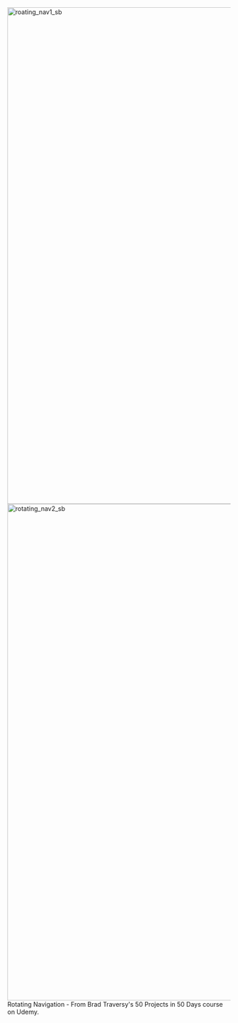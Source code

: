 <img width="1120" alt="roating_nav1_sb" src="https://user-images.githubusercontent.com/22229521/187009525-89babe40-f1aa-4209-bdb4-cecbf9c77543.png">
<img width="1120" alt="rotating_nav2_sb" src="https://user-images.githubusercontent.com/22229521/187009538-f15352f0-9112-4e90-8c32-85d6a282c1e4.png">
Rotating Navigation - From Brad Traversy's 50 Projects in 50 Days course on Udemy.
